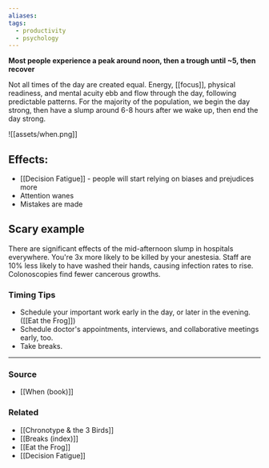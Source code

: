 ```yaml
---
aliases: 
tags:
  - productivity
  - psychology
---
```

**Most people experience a peak around noon, then a trough until ~5, then recover**

Not all times of the day are created equal. Energy, [[focus]], physical readiness, and mental acuity ebb and flow through the day, following predictable patterns. For the majority of the population, we begin the day strong, then have a slump around 6-8 hours after we wake up, then end the day strong. 

![[assets/when.png]]

## Effects:

- [[Decision Fatigue]]  - people will start relying on biases and prejudices more
- Attention wanes
- Mistakes are made

## Scary example

There are significant effects of the mid-afternoon slump in hospitals everywhere. You're 3x more likely to be killed by your anestesia. Staff are 10% less likely to have washed their hands, causing infection rates to rise.  Colonoscopies find fewer cancerous growths.

### Timing Tips

- Schedule your important work early in the day, or later in the evening. ([[Eat the Frog]])
- Schedule doctor's appointments, interviews, and collaborative meetings early, too.
- Take breaks.

---

### Source
- [[When (book)]]

### Related
- [[Chronotype & the 3 Birds]]
- [[Breaks (index)]]
- [[Eat the Frog]]
- [[Decision Fatigue]]